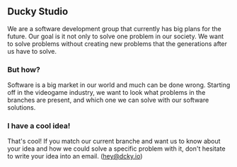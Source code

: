 ## Ducky Studio

We are a software development group that currently has big plans for the future. Our goal is it not only to solve one problem in our society. We want to solve problems without creating new problems that the generations after us have to solve.

### But how?
Software is a big market in our world and much can be done wrong. Starting off in the videogame industry, we want to look what problems in the branches are present, and which one we can solve with our software solutions.

### I have a cool idea!
That's cool! If you match our current branche and want us to know about your idea and how we could solve a specific problem with it, don't hesitate to write your idea into an email. (hey@dcky.io)
